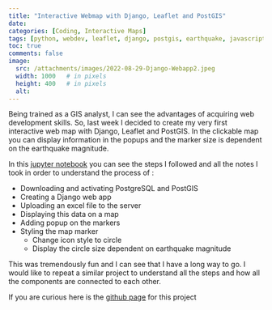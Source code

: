```yaml
---
title: "Interactive Webmap with Django, Leaflet and PostGIS"
date: 
categories: [Coding, Interactive Maps]
tags: [python, webdev, leaflet, django, postgis, earthquake, javascript] # TAG names should always be lowercase
toc: true
comments: false
image:
  src: /attachments/images/2022-08-29-Django-Webapp2.jpeg
  width: 1000   # in pixels
  height: 400   # in pixels
  alt: 
---
```


Being trained as a GIS analyst, I can see the advantages of acquiring web development skills. So, last week I decided to create my very first interactive web map with Django, Leaflet and PostGIS. In the clickable map you can display information in the popups and the marker size is dependent on the earthquake magnitude.

In this [jupyter notebook](https://github.com/natarslan/Simple-Django-App-With-Leaflet-/blob/main/SimpleDjangoApp-Github.ipynb) you can see the steps I followed and all the notes I took in order to understand the process of :

-   Downloading and activating PostgreSQL and PostGIS
-   Creating a Django web app
-   Uploading an excel file to the server
-   Displaying this data on a map
-   Adding popup on the markers
-   Styling the map marker
	-   Change icon style to circle
	-   Display the circle size dependent on earthquake magnitude

This was tremendously fun and I can see that I have a long way to go. I would like to repeat a similar project to understand all the steps and how all the components are connected to each other.

If you are curious here is the [github page](https://github.com/natarslan/Simple-Django-App-With-Leaflet-/blob/main/README.md) for this project